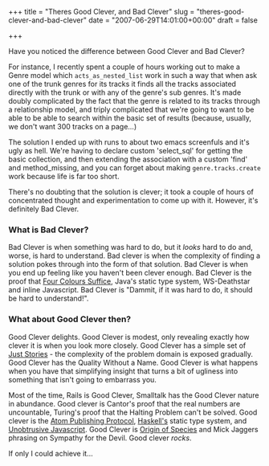 +++
title = "Theres Good Clever, and Bad Clever"
slug = "theres-good-clever-and-bad-clever"
date = "2007-06-29T14:01:00+00:00"
draft = false

+++

Have you noticed the difference between Good Clever and Bad Clever?

For instance, I recently spent a couple of hours working out to make a Genre model which `acts_as_nested_list` work in such a way that when ask one of the trunk genres for its tracks it finds all the tracks associated directly with the trunk or with any of the genre's sub genres. It's made doubly complicated by the fact that the genre is related to its tracks through a relationship model, and triply complicated that we're going to want to be able to be able to search within the basic set of results (because, usually, we don't want 300 tracks on a page...)

The solution I ended up with runs to about two emacs screenfuls and it's ugly as hell. We're having to declare custom 'select\_sql' for getting the basic collection, and then extending the association with a custom 'find' and method\_missing, and you can forget about making `genre.tracks.create` work because life is far too short.

There's no doubting that the solution is clever; it took a couple of hours of concentrated thought and experimentation to come up with it. However, it's definitely Bad Clever.

### What is Bad Clever?

Bad Clever is when something was hard to do, but it *looks* hard to do and, worse, is hard to understand. Bad clever is when the complexity of finding a solution pokes through into the form of that solution. Bad Clever is when you end up feeling like you haven't been clever enough. Bad Clever is the proof that [Four Colours Suffice](amazon:0691115338), Java's static type system, WS-Deathstar and inline Javascript. Bad Clever is "Dammit, if it was hard to do, it should be hard to understand!".

### What about Good Clever then?

Good Clever delights. Good Clever is modest, only revealing exactly how clever it is when you look more closely. Good Clever has a simple set of [Just Stories](http://www.bofh.org.uk/articles/2003/08/01/the-fine-art-of-complexity-management) - the complexity of the problem domain is exposed gradually. Good Clever has the Quality Without a Name. Good Clever is what happens when you have that simplifying insight that turns a bit of ugliness into something that isn't going to embarrass you.

Most of the time, Rails is Good Clever, Smalltalk has the Good Clever nature in abundance. Good clever is Cantor's proof that the real numbers are uncountable, Turing's proof that the Halting Problem can't be solved. Good clever is the [Atom Publishing Protocol](http://tools.ietf.org/wg/atompub/), [Haskell's](http://www.haskell.org/) static type system, and [Unobtrusive Javascript](http://en.wikipedia.org/wiki/Unobtrusive_JavaScript). Good Clever is [Origin of Species](amazon:0486450066) and Mick Jaggers phrasing on Sympathy for the Devil. Good clever *rocks*.

If only I could achieve it...
